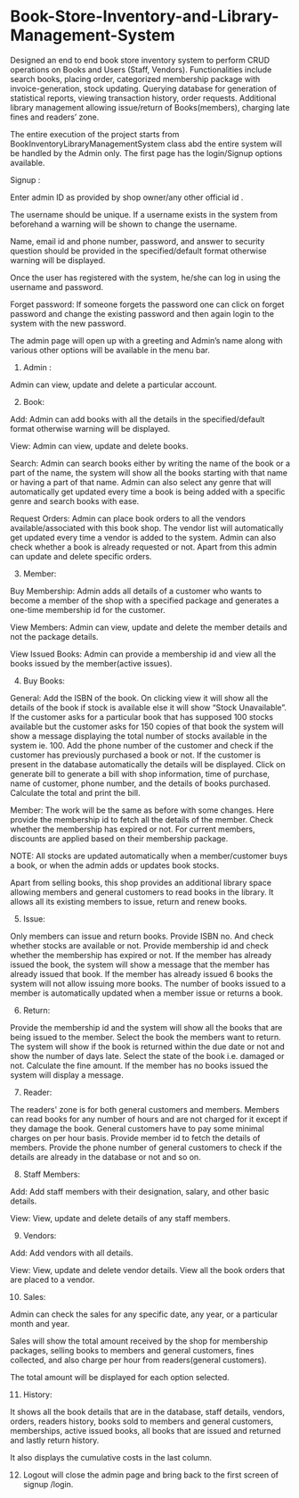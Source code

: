 # Book-Store-Inventory-and-Library-Management-System
Designed an end to end book store inventory system to perform CRUD operations on Books and Users (Staff, Vendors). Functionalities include search books, placing order, categorized membership package with invoice-generation, stock updating. Querying database for generation of statistical reports, viewing transaction history, order  requests. Additional library management allowing issue/return of Books(members), charging late fines and readers’ zone.

The entire execution of the project starts from BookInventoryLibraryManagementSystem class abd the entire system will be handled by the Admin only. The first page has the login/Signup options available.

Signup :

Enter admin ID as provided by shop owner/any other official id .

The username should be unique. If a username exists in the system from beforehand a warning will be shown to change the username.

Name, email id and phone number, password, and answer to security question should be provided in the specified/default format otherwise warning will be displayed.

Once the user has registered with the system, he/she can log in using the username and password.

Forget password: If someone forgets the password one can click on forget password and change the existing password and then again login to the system with the new password.

The admin page will open up with a greeting and Admin’s name along with various other options will be available in the menu bar.
1.	Admin : 

Admin can view, update and delete a particular account.

2.	Book:

Add: Admin can add books with all the details in the specified/default format otherwise warning will be displayed.

View: Admin can view, update and delete books.

Search: Admin can search books either by writing the name of the book or a part of the name, the system will show all the books starting with that name or having a part of that name. Admin can also select any genre that will automatically get updated every time a book is being added with a specific genre and search books with ease.

Request Orders: Admin can place book orders to all the vendors available/associated with this book shop. The vendor list will automatically get updated every time a vendor is added to the system. Admin can also check whether a book is already requested or not. Apart from this admin can update and delete specific orders.

3.	Member: 

Buy Membership: Admin adds all details of a customer who wants to become a member of the shop with a specified package and generates a one-time membership id for the customer.

View Members: Admin can view, update and delete the member details and not the package details.

View Issued Books: Admin can provide a membership id and view all the books issued by the member(active issues).

4.	Buy Books:

General: Add the ISBN of the book. On clicking view it will show all the details of the book if stock is available else it will show “Stock Unavailable”. If the customer asks for a particular book that has supposed 100 stocks available but the customer asks for 150 copies of that book the system will show a message displaying the total number of stocks available in the system ie. 100. Add the phone number of the customer and check if the customer has previously purchased a book or not. If the customer is present in the database automatically the details will be displayed. Click on generate bill to generate a bill with shop information, time of purchase, name of customer, phone number, and the details of books purchased. Calculate the total and print the bill.

Member: The work will be the same as before with some changes. Here provide the membership id to fetch all the details of the member. Check whether the membership has expired or not. For current members, discounts are applied based on their membership package.

NOTE: All stocks are updated automatically when a member/customer buys a book, or when the admin adds or updates book stocks.

Apart from selling books, this shop provides an additional library space allowing members and general customers to read books in the library. It allows all its existing members to issue, return and renew books.

5.	Issue: 

Only members can issue and return books.
Provide ISBN no. And check whether stocks are available or not. Provide membership id and check whether the membership has expired or not. If the member has already issued the book, the system will show a message that the member has already issued that book. If the member has already issued 6 books the system will not allow issuing more books. The number of books issued to a member is automatically updated when a member issue or returns a book.

6.	Return: 

Provide the membership id and the system will show all the books that are being issued to the member. Select the book the members want to return. The system will show if the book is returned within the due date or not and show the number of days late. Select the state of the book i.e. damaged or not. Calculate the fine amount. If the member has no books issued the system will display a message.

7.	Reader:

The readers' zone is for both general customers and members. Members can read books for any number of hours and are not charged for it except if they damage the book. General customers have to pay some minimal charges on per hour basis. Provide member id to fetch the details of members. Provide the phone number of general customers to check if the details are already in the database or not and so on.

8.	Staff Members:

Add: Add staff members with their designation, salary, and other basic details.

View: View, update and delete details of any staff members.

9.	Vendors:

Add: Add vendors with all details.

View: View, update and delete vendor details. View all the book orders that are placed to a vendor.

10.	Sales:

Admin can check the sales for any specific date, any year, or a particular month and year.

Sales will show the total amount received by the shop for membership packages, selling books to members and general customers, fines collected, and also charge per hour from readers(general customers).

The total amount will be displayed for each option selected.

11.	History:

It shows all the book details that are in the database, staff details, vendors, orders, readers history, books sold to members and general customers, memberships, active issued books, all books that are issued and returned and lastly return history.

It also displays the cumulative costs in the last column.

12.	Logout will close the admin page and bring back to the first screen of signup /login.


               

